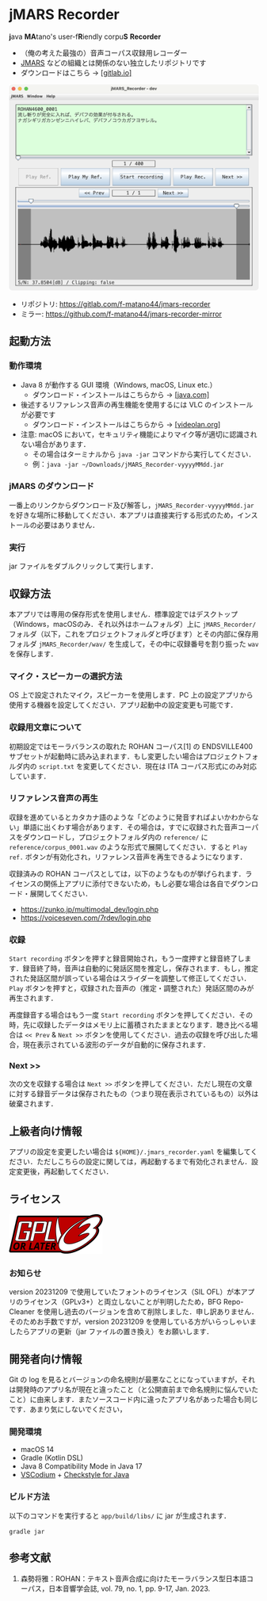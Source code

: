 # jMARS Recorder

**j**ava **MA**tano's user\-f**R**iendly corpu**S** **Recorder**

* （俺の考えた最強の）音声コーパス収録用レコーダー
* [JMARS](https://jmars.asu.edu/) などの組織とは関係のない独立したリポジトリです
* ダウンロードはこちら → [\[gitlab.io\]](https://jmars-recorder-f-matano44-c1b89be0a6cc184def2f5c56a8ae3f5241af6.gitlab.io/jMARS_Recorder-latest.zip)

![screenshot](doc/imgs/screenshot.png)

* リポジトリ: https://gitlab.com/f-matano44/jmars-recorder
* ミラー: https://github.com/f-matano44/jmars-recorder-mirror


## 起動方法

### 動作環境
* Java 8 が動作する GUI 環境（Windows, macOS, Linux etc.）
    * ダウンロード・インストールはこちらから → [\[java.com\]](https://www.java.com/ja/)
* 後述するリファレンス音声の再生機能を使用するには VLC のインストールが必要です
    * ダウンロード・インストールはこちらから → [\[videolan.org\]](https://www.videolan.org/vlc/index.ja.html)
* 注意: macOS において，セキュリティ機能によりマイク等が適切に認識されない場合があります．
    * その場合はターミナルから `java -jar` コマンドから実行してください．
    * 例：`java -jar ~/Downloads/jMARS_Recorder-vyyyyMMdd.jar`


### jMARS のダウンロード
一番上のリンクからダウンロード及び解答し，`jMARS_Recorder-vyyyyMMdd.jar` を好きな場所に移動してください．本アプリは直接実行する形式のため，インストールの必要はありません．


### 実行
jar ファイルをダブルクリックして実行します．


## 収録方法
本アプリでは専用の保存形式を使用しません．標準設定ではデスクトップ（Windows，macOSのみ．それ以外はホームフォルダ）上に `jMARS_Recorder/` フォルダ（以下，これをプロジェクトフォルダと呼びます）とその内部に保存用フォルダ `jMARS_Recorder/wav/` を生成して，その中に収録番号を割り振った `wav` を保存します．


### マイク・スピーカーの選択方法
OS 上で設定されたマイク，スピーカーを使用します．PC 上の設定アプリから使用する機器を設定してください．アプリ起動中の設定変更も可能です．


### 収録用文章について
初期設定ではモーラバランスの取れた ROHAN コーパス\[1\] の ENDSVILLE400 サブセットが起動時に読み込まれます．もし変更したい場合はプロジェクトフォルダ内の `script.txt` を変更してください．現在は ITA コーパス形式にのみ対応しています．


### リファレンス音声の再生
収録を進めているとカタカナ語のような「どのように発音すればよいかわからない」単語に出くわす場合があります．その場合は，すでに収録された音声コーパスをダウンロードし，プロジェクトフォルダ内の `reference/` に `reference/corpus_0001.wav` のような形式で展開してください．すると `Play ref.` ボタンが有効化され，リファレンス音声を再生できるようになります．

収録済みの ROHAN コーパスとしては，以下のようなものが挙げられます．ライセンスの関係上アプリに添付できないため，もし必要な場合は各自でダウンロード・展開してください．
* https://zunko.jp/multimodal_dev/login.php
* https://voiceseven.com/7rdev/login.php


### 収録
`Start recording` ボタンを押すと録音開始され，もう一度押すと録音終了します．録音終了時，音声は自動的に発話区間を推定し，保存されます．もし，推定された発話区間が誤っている場合はスライダーを調整して修正してください．`Play` ボタンを押すと，収録された音声の（推定・調整された）発話区間のみが再生されます．

再度録音する場合はもう一度 `Start recording` ボタンを押してください．その時，先に収録したデータはメモリ上に蓄積されたままとなります．聴き比べる場合は `<< Prev` & `Next >>` ボタンを使用してください．過去の収録を呼び出した場合，現在表示されている波形のデータが自動的に保存されます．


### Next >>
次の文を収録する場合は `Next >>` ボタンを押してください．ただし現在の文章に対する録音データは保存されたもの（つまり現在表示されているもの）以外は破棄されます．


## 上級者向け情報
アプリの設定を変更したい場合は `${HOME}/.jmars_recorder.yaml` を編集してください．ただしこちらの設定に関しては，再起動するまで有効化されません．設定変更後，再起動してください．


## ライセンス
![GPLv3+](doc/imgs/gplv3-or-later.svg)


### お知らせ
version 20231209 で使用していたフォントのライセンス（SIL OFL）が本アプリのライセンス（GPLv3+）と両立しないことが判明したため，BFG Repo-Cleaner を使用し過去のバージョンを含めて削除しました．申し訳ありません．そのためお手数ですが，version 20231209 を使用している方がいらっしゃいましたらアプリの更新（jar ファイルの置き換え）をお願いします．


## 開発者向け情報
Git の log を見るとバージョンの命名規則が最悪なことになっていますが，それは開発時のアプリ名が現在と違ったこと（と公開直前まで命名規則に悩んでいたこと）に由来します．またソースコード内に違ったアプリ名があった場合も同じです．あまり気にしないでください，


### 開発環境
* macOS 14
* Gradle \(Kotlin DSL\)
* Java 8 Compatibility Mode in Java 17
* [VSCodium](https://github.com/VSCodium/vscodium) + [Checkstyle for Java](https://github.com/jdneo/vscode-checkstyle)


### ビルド方法
以下のコマンドを実行すると `app/build/libs/` に jar が生成されます．

```
gradle jar
``` 

## 参考文献
1. 森勢将雅：ROHAN：テキスト音声合成に向けたモーラバランス型日本語コーパス，日本音響学会誌, vol. 79, no. 1, pp. 9-17, Jan. 2023.
